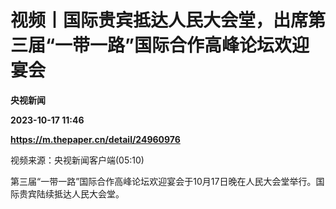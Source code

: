 # 视频丨国际贵宾抵达人民大会堂，出席第三届“一带一路”国际合作高峰论坛欢迎宴会
**央视新闻**

**2023-10-17 11:46**

**https://m.thepaper.cn/detail/24960976**

视频来源：央视新闻客户端(05:10)

第三届“一带一路”国际合作高峰论坛欢迎宴会于10月17日晚在人民大会堂举行。国际贵宾陆续抵达人民大会堂。
